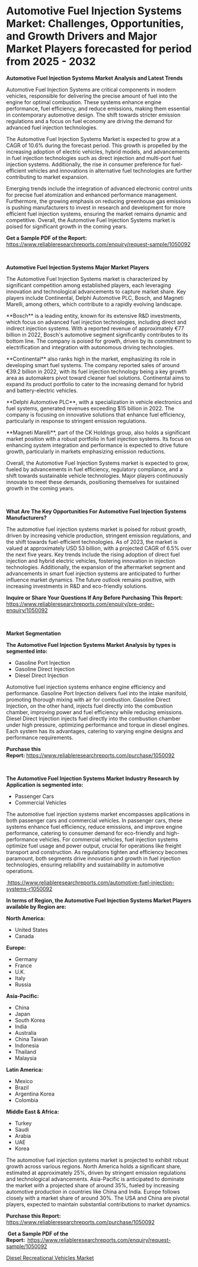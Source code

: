 <p><h1>Automotive Fuel Injection Systems Market: Challenges, Opportunities, and Growth Drivers and Major Market Players forecasted for period from 2025 - 2032</h1></p><p><strong>Automotive Fuel Injection Systems Market Analysis and Latest Trends</strong></p>
<p><p>Automotive Fuel Injection Systems are critical components in modern vehicles, responsible for delivering the precise amount of fuel into the engine for optimal combustion. These systems enhance engine performance, fuel efficiency, and reduce emissions, making them essential in contemporary automotive design. The shift towards stricter emission regulations and a focus on fuel economy are driving the demand for advanced fuel injection technologies.</p><p>The Automotive Fuel Injection Systems Market is expected to grow at a CAGR of 10.6% during the forecast period. This growth is propelled by the increasing adoption of electric vehicles, hybrid models, and advancements in fuel injection technologies such as direct injection and multi-port fuel injection systems. Additionally, the rise in consumer preference for fuel-efficient vehicles and innovations in alternative fuel technologies are further contributing to market expansion.</p><p>Emerging trends include the integration of advanced electronic control units for precise fuel atomization and enhanced performance management. Furthermore, the growing emphasis on reducing greenhouse gas emissions is pushing manufacturers to invest in research and development for more efficient fuel injection systems, ensuring the market remains dynamic and competitive. Overall, the Automotive Fuel Injection Systems market is poised for significant growth in the coming years.</p></p>
<p><strong>Get a Sample PDF of the Report:&nbsp;</strong> <a href="https://www.reliableresearchreports.com/enquiry/request-sample/1050092?utm_campaign=3573&utm_medium=2&utm_source=Github&utm_content=ia&utm_term=30032025&utm_id=automotive-fuel-injection-systems">https://www.reliableresearchreports.com/enquiry/request-sample/1050092</a></p>
<p>&nbsp;</p>
<p><strong>Automotive Fuel Injection Systems Major Market Players</strong></p>
<p><p>The Automotive Fuel Injection Systems market is characterized by significant competition among established players, each leveraging innovation and technological advancements to capture market share. Key players include Continental, Delphi Automotive PLC, Bosch, and Magneti Marelli, among others, which contribute to a rapidly evolving landscape.</p><p>**Bosch** is a leading entity, known for its extensive R&D investments, which focus on advanced fuel injection technologies, including direct and indirect injection systems. With a reported revenue of approximately €77 billion in 2022, Bosch's automotive segment significantly contributes to its bottom line. The company is poised for growth, driven by its commitment to electrification and integration with autonomous driving technologies.</p><p>**Continental** also ranks high in the market, emphasizing its role in developing smart fuel systems. The company reported sales of around €39.2 billion in 2022, with its fuel injection technology being a key growth area as automakers pivot toward cleaner fuel solutions. Continental aims to expand its product portfolio to cater to the increasing demand for hybrid and battery-electric vehicles.</p><p>**Delphi Automotive PLC**, with a specialization in vehicle electronics and fuel systems, generated revenues exceeding $15 billion in 2022. The company is focusing on innovative solutions that enhance fuel efficiency, particularly in response to stringent emission regulations.</p><p>**Magneti Marelli**, part of the CK Holdings group, also holds a significant market position with a robust portfolio in fuel injection systems. Its focus on enhancing system integration and performance is expected to drive future growth, particularly in markets emphasizing emission reductions.</p><p>Overall, the Automotive Fuel Injection Systems market is expected to grow, fueled by advancements in fuel efficiency, regulatory compliance, and a shift towards sustainable vehicle technologies. Major players continuously innovate to meet these demands, positioning themselves for sustained growth in the coming years.</p></p>
<p>&nbsp;</p>
<p><strong>What Are The Key Opportunities For Automotive Fuel Injection Systems Manufacturers?</strong></p>
<p><p>The automotive fuel injection systems market is poised for robust growth, driven by increasing vehicle production, stringent emission regulations, and the shift towards fuel-efficient technologies. As of 2023, the market is valued at approximately USD 53 billion, with a projected CAGR of 6.5% over the next five years. Key trends include the rising adoption of direct fuel injection and hybrid electric vehicles, fostering innovation in injection technologies. Additionally, the expansion of the aftermarket segment and advancements in smart fuel injection systems are anticipated to further influence market dynamics. The future outlook remains positive, with increasing investments in R&D and eco-friendly solutions.</p></p>
<p><strong>Inquire or Share Your Questions If Any Before Purchasing This Report:</strong> <a href="https://www.reliableresearchreports.com/enquiry/pre-order-enquiry/1050092?utm_campaign=3573&utm_medium=2&utm_source=Github&utm_content=ia&utm_term=30032025&utm_id=automotive-fuel-injection-systems">https://www.reliableresearchreports.com/enquiry/pre-order-enquiry/1050092</a></p>
<p>&nbsp;</p>
<p><strong>Market Segmentation</strong></p>
<p><strong>The Automotive Fuel Injection Systems Market Analysis by types is segmented into:</strong></p>
<p><ul><li>Gasoline Port Injection</li><li>Gasoline Direct Injection</li><li>Diesel Direct Injection</li></ul></p>
<p><p>Automotive fuel injection systems enhance engine efficiency and performance. Gasoline Port Injection delivers fuel into the intake manifold, promoting thorough mixing with air for combustion. Gasoline Direct Injection, on the other hand, injects fuel directly into the combustion chamber, improving power and fuel efficiency while reducing emissions. Diesel Direct Injection injects fuel directly into the combustion chamber under high pressure, optimizing performance and torque in diesel engines. Each system has its advantages, catering to varying engine designs and performance requirements.</p></p>
<p><strong>Purchase this Report:&nbsp;</strong><a href="https://www.reliableresearchreports.com/purchase/1050092?utm_campaign=3573&utm_medium=2&utm_source=Github&utm_content=ia&utm_term=30032025&utm_id=automotive-fuel-injection-systems">https://www.reliableresearchreports.com/purchase/1050092</a></p>
<p>&nbsp;</p>
<p><strong>The Automotive Fuel Injection Systems Market Industry Research by Application is segmented into:</strong></p>
<p><ul><li>Passenger Cars</li><li>Commercial Vehicles</li></ul></p>
<p><p>The automotive fuel injection systems market encompasses applications in both passenger cars and commercial vehicles. In passenger cars, these systems enhance fuel efficiency, reduce emissions, and improve engine performance, catering to consumer demand for eco-friendly and high-performance vehicles. For commercial vehicles, fuel injection systems optimize fuel usage and power output, crucial for operations like freight transport and construction. As regulations tighten and efficiency becomes paramount, both segments drive innovation and growth in fuel injection technologies, ensuring reliability and sustainability in automotive operations.</p></p>
<p><a href="https://www.reliableresearchreports.com/automotive-fuel-injection-systems-r1050092?utm_campaign=3573&utm_medium=2&utm_source=Github&utm_content=ia&utm_term=30032025&utm_id=automotive-fuel-injection-systems">&nbsp;https://www.reliableresearchreports.com/automotive-fuel-injection-systems-r1050092</a></p>
<p><strong>In terms of Region, the Automotive Fuel Injection Systems Market Players available by Region are:</strong></p>
<p>
    <p> <strong> North America: </strong>
        <ul>
            <li>United States</li>
            <li>Canada</li>
        </ul>
        </p> 
    <p> <strong> Europe: </strong>
        <ul>
            <li>Germany</li>
            <li>France</li>
            <li>U.K.</li>
            <li>Italy</li>
            <li>Russia</li>
        </ul>
        </p> 
    <p> <strong> Asia-Pacific: </strong>
        <ul>
            <li>China</li>
            <li>Japan</li>
            <li>South Korea</li>
            <li>India</li>
            <li>Australia</li>
            <li>China Taiwan</li>
            <li>Indonesia</li>
            <li>Thailand</li>
            <li>Malaysia</li>
        </ul>
        </p> 
    <p> <strong> Latin America: </strong>
        <ul>
            <li>Mexico</li>
            <li>Brazil</li>
            <li>Argentina Korea</li>
            <li>Colombia</li>
        </ul>
        </p> 
    <p> <strong> Middle East & Africa: </strong>
        <ul>
            <li>Turkey</li>
            <li>Saudi</li>
            <li>Arabia</li>
            <li>UAE</li>
            <li>Korea</li>
        </ul>
    </p>
    </p>
<p><p>The automotive fuel injection systems market is projected to exhibit robust growth across various regions. North America holds a significant share, estimated at approximately 25%, driven by stringent emission regulations and technological advancements. Asia-Pacific is anticipated to dominate the market with a projected share of around 35%, fueled by increasing automotive production in countries like China and India. Europe follows closely with a market share of around 30%. The USA and China are pivotal players, expected to maintain substantial contributions to market dynamics.</p></p>
<p><strong>Purchase this Report: </strong><a href="https://www.reliableresearchreports.com/purchase/1050092?utm_campaign=3573&utm_medium=2&utm_source=Github&utm_content=ia&utm_term=30032025&utm_id=automotive-fuel-injection-systems">https://www.reliableresearchreports.com/purchase/1050092</a></p>
<p>&nbsp;<strong>Get a Sample PDF of the Report:&nbsp;&nbsp;</strong><a href="https://www.reliableresearchreports.com/enquiry/request-sample/1050092?utm_campaign=3573&utm_medium=2&utm_source=Github&utm_content=ia&utm_term=30032025&utm_id=automotive-fuel-injection-systems">https://www.reliableresearchreports.com/enquiry/request-sample/1050092</a></p>
<p><strong></strong></p>
<p><p><a href="https://github.com/welidaeisya/Market-Research-Report-List-1/blob/main/diesel-recreational-vehicles-market.md?utm_campaign=3573&utm_medium=2&utm_source=Github&utm_content=ia&utm_term=30032025&utm_id=automotive-fuel-injection-systems">Diesel Recreational Vehicles Market</a></p></p>